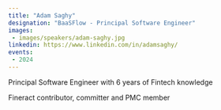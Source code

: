 ```yaml
---
title: "Adam Saghy"
designation: "BaaSFlow - Principal Software Engineer"
images:
 - images/speakers/adam-saghy.jpg
linkedin: https://www.linkedin.com/in/adamsaghy/
events:
 - 2024
---
```


Principal Software Engineer with 6 years of Fintech knowledge
 
 Fineract contributor, committer and PMC member